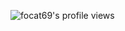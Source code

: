 <p align="left"> <img src="https://komarev.com/ghpvc/?username=antonkomarev&label=Profile%20views&color=8caaee&style=for-the-badge" alt="focat69's profile views" /> </p>
